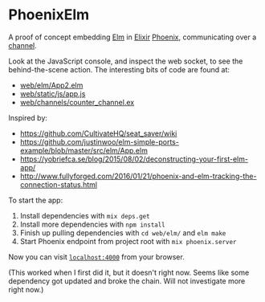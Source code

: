 # PhoenixElm

A proof of concept embedding [Elm](http://elm-lang.org/) in [Elixir](http://elixir-lang.org/) [Phoenix](http://www.phoenixframework.org/), communicating over a [channel](http://www.phoenixframework.org/docs/channels).

Look at the JavaScript console, and inspect the web socket, to see the behind-the-scene action. The interesting bits of code are found at:

  * [web/elm/App2.elm](https://github.com/rexikan/PhoenixElm/blob/master/web/elm/App2.elm)
  * [web/static/js/app.js](https://github.com/rexikan/PhoenixElm/blob/master/web/static/js/app.js)
  * [web/channels/counter_channel.ex](https://github.com/rexikan/PhoenixElm/blob/master/web/channels/counter_channel.ex)

Inspired by:

  * https://github.com/CultivateHQ/seat_saver/wiki
  * https://github.com/justinwoo/elm-simple-ports-example/blob/master/src/elm/App.elm
  * https://yobriefca.se/blog/2015/08/02/deconstructing-your-first-elm-app/
  * http://www.fullyforged.com/2016/01/21/phoenix-and-elm-tracking-the-connection-status.html


To start the app:

  1. Install dependencies with `mix deps.get`
  2. Install more dependencies with `npm install`
  3. Finish up pulling dependencies with `cd web/elm/` and `elm make`
  4. Start Phoenix endpoint from project root with `mix phoenix.server`

Now you can visit [`localhost:4000`](http://localhost:4000) from your browser.

(This worked when I first did it, but it doesn't right now. Seems like some dependency got updated and broke the chain. Will not investigate more right now.)

